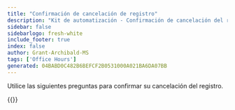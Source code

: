 ```yaml
---
title: "Confirmación de cancelación de registro"
description: "Kit de automatización - Confirmación de cancelación del registro en horario de oficina"
sidebar: false
sidebarlogo: fresh-white
include_footer: true
index: false
author: Grant-Archibald-MS
tags: ['Office Hours']
generated: 04BABD0C482B6BEFCF2B0531000A021BA6DA07BB
---
```


Utilice las siguientes preguntas para confirmar su cancelación del registro.

{{<questions name="/content/es/office-hours/unregister-confirm.json" completed="Gracias por completar la confirmación de cancelación de registro" showNavigationButtons="false" locale="es">}}
